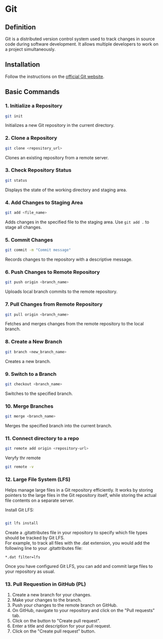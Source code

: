 # Git 

## Definition
Git is a distributed version control system used to track changes in source code during software development. It allows multiple developers to work on a project simultaneously.

## Installation
Follow the instructions on the [official Git website](https://git-scm.com/book/en/v2/Getting-Started-Installing-Git).

## Basic Commands

### 1. Initialize a Repository
```sh
git init
```
Initializes a new Git repository in the current directory.

### 2. Clone a Repository
```sh
git clone <repository_url>
```
Clones an existing repository from a remote server.

### 3. Check Repository Status
```sh
git status
```
Displays the state of the working directory and staging area.

### 4. Add Changes to Staging Area
```sh
git add <file_name>
```
Adds changes in the specified file to the staging area. Use `git add .` to stage all changes.

### 5. Commit Changes
```sh
git commit -m "Commit message"
```
Records changes to the repository with a descriptive message.

### 6. Push Changes to Remote Repository
```sh
git push origin <branch_name>
```
Uploads local branch commits to the remote repository.

### 7. Pull Changes from Remote Repository
```sh
git pull origin <branch_name>
```
Fetches and merges changes from the remote repository to the local branch.

### 8. Create a New Branch
```sh
git branch <new_branch_name>
```
Creates a new branch.

### 9. Switch to a Branch
```sh
git checkout <branch_name>
```
Switches to the specified branch.

### 10. Merge Branches
```sh
git merge <branch_name>
```
Merges the specified branch into the current branch.

### 11. Connect directory to a repo
```sh
git remote add origin <repository-url>
```
Veryfy thr remote
```sh
git remote -v
```

### 12. Large File System (LFS)
Helps manage large files in a Git repository efficiently. It works by storing pointers to the large files in the Git repository itself, while storing the actual file contents on a separate server. 

Install Git LFS:
```Bash

git lfs install
```
Create a .gitattributes file in your repository to specify which file types should be tracked by Git LFS. \
For example, to track all files with the .dat extension, you would add the following line to your .gitattributes file:
```
*.dat filter=lfs
```

Once you have configured Git LFS, you can add and commit large files to your repository as usual. 

### 13. Pull Requestion in GitHub (PL)
1. Create a new branch for your changes.
2. Make your changes to the branch.
3. Push your changes to the remote branch on GitHub.
4. On GitHub, navigate to your repository and click on the "Pull requests" tab.
5. Click on the button to "Create pull request".
6. Enter a title and description for your pull request.
7. Click on the "Create pull request" button.
